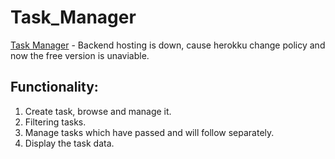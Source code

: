 # Task_Manager

[Task Manager](https://task-manager-patrykkuniczak.vercel.app) - Backend hosting is down, cause herokku change policy and now the free version is unaviable.

## Functionality:

1. Create task, browse and manage it.
2. Filtering tasks.
3. Manage tasks which have passed and will follow separately.
4. Display the task data.
